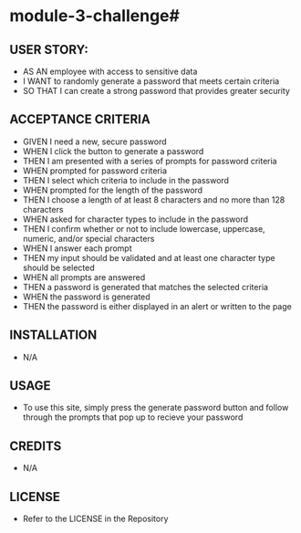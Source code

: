 # module-3-challenge# 


## USER STORY:

* AS AN employee with access to sensitive data
* I WANT to randomly generate a password that meets certain criteria
* SO THAT I can create a strong password that provides greater security


## ACCEPTANCE CRITERIA

* GIVEN I need a new, secure password
* WHEN I click the button to generate a password
* THEN I am presented with a series of prompts for password criteria
* WHEN prompted for password criteria
* THEN I select which criteria to include in the password
* WHEN prompted for the length of the password
* THEN I choose a length of at least 8 characters and no more than 128 characters
* WHEN asked for character types to include in the password
* THEN I confirm whether or not to include lowercase, uppercase, numeric, and/or special characters
* WHEN I answer each prompt
* THEN my input should be validated and at least one character type should be selected
* WHEN all prompts are answered
* THEN a password is generated that matches the selected criteria
* WHEN the password is generated
* THEN the password is either displayed in an alert or written to the page


## INSTALLATION

* N/A


## USAGE

* To use this site, simply press the generate password button and follow through the prompts that pop up to recieve your password


## CREDITS

* N/A


## LICENSE

* Refer to the LICENSE in the Repository

